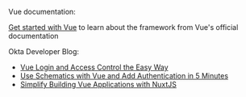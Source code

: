 Vue documentation:

[Get started with Vue](https://v3.vuejs.org/guide/introduction.html) to learn about the framework from Vue's official documentation

Okta Developer Blog:

* [Vue Login and Access Control the Easy Way](https://developer.okta.com/blog/2020/05/15/vue-login)
* [Use Schematics with Vue and Add Authentication in 5 Minutes](https://developer.okta.com/blog/2019/05/21/vue-schematics)
* [Simplify Building Vue Applications with NuxtJS](https://developer.okta.com/blog/2022/01/24/vue-applications-nuxt)